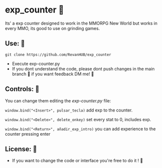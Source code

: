 # exp_counter 👾

Its' a exp counter designed to work in the MMORPG New World but works in every MMO, its good to use on grinding games.

## Use: 👻

``` git clone https://github.com/RevanHUB/exp_counter ```
- Execute exp-counter.py
- If you dont understand the code, please dont push changes in the main branch 👏 if you want feedback DM me! 👻

## Controls: 👻 
 You can change them editing the *exp-counter.py* file:

``` window.bind("<Insert>", pulsar_tecla) ``` add exp to the counter.

``` window.bind("<Delete>", delete_onkey) ``` set every stat to 0, includes exp.

``` window.bind("<Return>", añadir_exp_intro) ``` you can add experience to the counter pressing enter

## License: 👻
- If you want to change the code or interface you're free to do it ! 🥰
